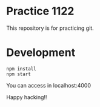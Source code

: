 # Practice 1122

This repository is for practicing git.

# Development

```
npm install
npm start
```

You can access in localhost:4000

Happy hacking!!